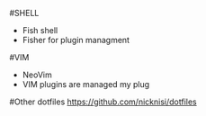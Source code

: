 #SHELL
- Fish shell
- Fisher for plugin managment

#VIM
- NeoVim 
- VIM plugins are managed my plug

#Other dotfiles
https://github.com/nicknisi/dotfiles
